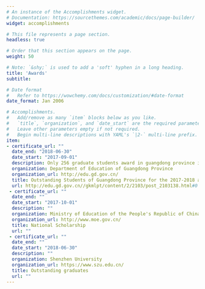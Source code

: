 ```yaml
---
# An instance of the Accomplishments widget.
# Documentation: https://sourcethemes.com/academic/docs/page-builder/
widget: accomplishments

# This file represents a page section.
headless: true

# Order that this section appears on the page.
weight: 50

# Note: `&shy;` is used to add a 'soft' hyphen in a long heading.
title: 'Awards'
subtitle:

# Date format
#   Refer to https://wowchemy.com/docs/customization/#date-format
date_format: Jan 2006

# Accomplishments.
#   Add/remove as many `item` blocks below as you like.
#   `title`, `organization`, and `date_start` are the required parameters.
#   Leave other parameters empty if not required.
#   Begin multi-line descriptions with YAML's `|2-` multi-line prefix.
item:
- certificate_url: ""
  date_end: "2018-06-30"
  date_start: "2017-09-01"
  description: Only 256 graduate students award in guangdong province in the year 2018.
  organization: Department of Education of Guangdong Province
  organization_url: http://edu.gd.gov.cn/
  title: Outstanding Students of Guangdong Province for the 2017-2018 academic year (Graduate level)
  url: http://edu.gd.gov.cn//gkmlpt/content/2/2103/post_2103138.html#0
 - certificate_url: ""
  date_end: ""
  date_start: "2017-10-01"
  description: ""
  organization: Ministry of Education of the People's Republic of China
  organization_url: http://www.moe.gov.cn/
  title: National Scholarship
  url: ""
 - certificate_url: ""
  date_end: ""
  date_start: "2018-06-30"
  description: ""
  organization: Shenzhen University
  organization_url: https://www.szu.edu.cn/
  title: Outstanding graduates
  url: ""
---
```

